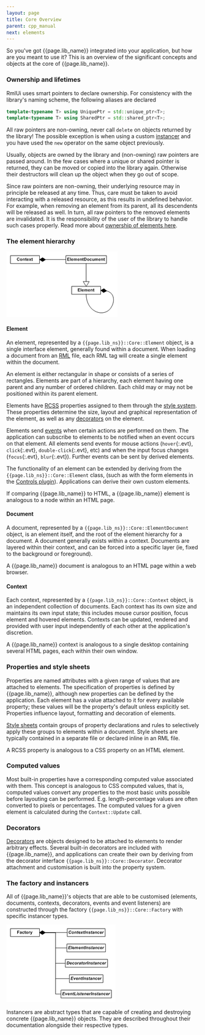```yaml
---
layout: page
title: Core Overview
parent: cpp_manual
next: elements
---
```


So you've got {{page.lib_name}} integrated into your application, but how are you meant to use it? This is an overview of the significant concepts and objects at the core of {{page.lib_name}}.

### Ownership and lifetimes

RmlUi uses smart pointers to declare ownership. For consistency with the library's naming scheme, the following aliases are declared
```cpp
template<typename T> using UniquePtr = std::unique_ptr<T>;
template<typename T> using SharedPtr = std::shared_ptr<T>;
```

All raw pointers are non-owning, never call `delete` on objects returned by the library! The possible exception is when using a custom [instancer](#the-factory-and-instancers) and you have used the `new` operator on the same object previously.

Usually, objects are owned by the library and (non-owning) raw pointers are passed around. In the few cases where a unique or shared pointer is returned, they can be moved or copied into the library again. Otherwise their destructors will clean up the object when they go out of scope.

Since raw pointers are non-owning, their underlying resource may in principle be released at any time. Thus, care must be taken to avoid interacting with a released resource, as this results in undefined behavior. For example, when removing an element from its parent, all its descendents will be released as well. In turn, all raw pointers to the removed elements are invalidated. It is the responsibility of the user of the library to handle such cases properly. Read more about [ownership of elements here](elements.html#ownership-of-elements).

### The element hierarchy

![core_overview_1.gif](core_overview_1.gif)

#### Element

An element, represented by a `{{page.lib_ns}}::Core::Element` object, is a single interface element, generally found within a document. When loading a document from an [RML](../rml.html) file, each RML tag will create a single element within the document.

An element is either rectangular in shape or consists of a series of rectangles. Elements are part of a hierarchy, each element having one parent and any number of ordered children. Each child may or may not be positioned within its parent element.

Elements have [RCSS](../rcss.html) properties assigned to them through the [style system](rcss.html). These properties determine the size, layout and graphical representation of the element, as well as any [decorators](decorators.html) on the element.

Elements send [events](events.html) when certain actions are performed on them. The application can subscribe to elements to be notified when an event occurs on that element. All elements send events for mouse actions (`hover`{:.evt}, `click`{:.evt}, `double-click`{:.evt}, etc) and when the input focus changes (`focus`{:.evt}, `blur`{:.evt}). Further events can be sent by derived elements.

The functionality of an element can be extended by deriving from the `{{page.lib_ns}}::Core::Element` class, (such as with the form elements in the [Controls plugin](controls.html)). Applications can derive their own custom elements.

If comparing {{page.lib_name}} to HTML, a {{page.lib_name}} element is analogous to a node within an HTML page.

#### Document

A document, represented by a `{{page.lib_ns}}::Core::ElementDocument` object, is an element itself, and the root of the element hierarchy for a document. A document generally exists within a context. Documents are layered within their context, and can be forced into a specific layer (ie, fixed to the background or foreground).

A {{page.lib_name}} document is analogous to an HTML page within a web browser.

#### Context

Each context, represented by a `{{page.lib_ns}}::Core::Context` object, is an independent collection of documents. Each context has its own size and maintains its own input state; this includes mouse cursor position, focus element and hovered elements. Contexts can be updated, rendered and provided with user input independently of each other at the application's discretion.

A {{page.lib_name}} context is analogous to a single desktop containing several HTML pages, each within their own window.

### Properties and style sheets

Properties are named attributes with a given range of values that are attached to elements. The specification of properties is defined by {{page.lib_name}}, although new properties can be defined by the application. Each element has a value attached to it for every available property; these values will be the property's default unless explicitly set. Properties influence layout, formatting and decoration of elements.

[Style sheets](rcss.html) contain groups of property declarations and rules to selectively apply these groups to elements within a document. Style sheets are typically contained in a separate file or declared inline in an RML file.

A RCSS property is analogous to a CSS property on an HTML element.

### Computed values

Most built-in properties have a corresponding computed value associated with them. This concept is analogous to CSS computed values, that is, computed values convert any properties to the most basic units possible before layouting can be performed. E.g. length-percentage values are often converted to pixels or percentages. The computed values for a given element is calculated during the `Context::Update` call.

### Decorators

[Decorators](decorators.html) are objects designed to be attached to elements to render arbitrary effects. Several built-in decorators are included with {{page.lib_name}}, and applications can create their own by deriving from the decorator interface `{{page.lib_ns}}::Core::Decorator`. Decorator attachment and customisation is built into the property system.

### The factory and instancers

All of {{page.lib_name}}'s objects that are able to be customised (elements, documents, contexts, decorators, events and event listeners) are constructed through the factory `{{page.lib_ns}}::Core::Factory` with specific instancer types.

![core_overview_2.gif](core_overview_2.gif)

Instancers are abstract types that are capable of creating and destroying concrete {{page.lib_name}} objects. They are described throughout their documentation alongside their respective types. 

